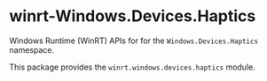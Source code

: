 <!-- warning: Please don't edit this file. It was automatically generated. -->

# winrt-Windows.Devices.Haptics

Windows Runtime (WinRT) APIs for for the `Windows.Devices.Haptics` namespace.

This package provides the `winrt.windows.devices.haptics` module.
